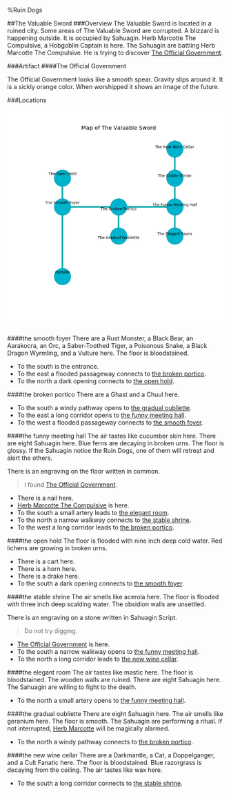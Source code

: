 %Ruin Dogs

##The Valuable Sword
###Overview
The Valuable Sword is located in a ruined city. Some areas of The Valuable Sword are corrupted. A blizzard is happening outside. It is occupied by Sahuagin. <a name="Herb-Marcotte-The-Compulsive"></a>Herb Marcotte The Compulsive, a Hobgoblin Captain is here. The Sahuagin are battling Herb Marcotte The Compulsive. He  is trying to discover [The Official Government](#The-Official-Government). 



###Artifact
####<a name="The-Official-Government"></a>The Official Government


The Official Government looks like a smooth spear. Gravity slips around it. It is a sickly orange color. When worshipped it shows an image of the future. 





###Locations


![](../v1/images/The-Valuable-Sword.png)

####<a name="the-smooth-foyer"></a>the smooth foyer
There are a Rust Monster, a Black Bear, an Aarakocra, an Orc, a Saber-Toothed Tiger, a Poisonous Snake, a Black Dragon Wyrmling, and a Vulture here. The floor is bloodstained. 



* To the south is the entrance.
* To the east a flooded passageway connects to [the broken portico](#the-broken-portico).
* To the north a dark opening connects to [the open hold](#the-open-hold).


####<a name="the-broken-portico"></a>the broken portico
There are a Ghast and a Chuul here. 



* To the south a windy pathway opens to [the gradual oubliette](#the-gradual-oubliette).
* To the east a long corridor opens to [the funny meeting hall](#the-funny-meeting-hall).
* To the west a flooded passageway connects to [the smooth foyer](#the-smooth-foyer).


####<a name="the-funny-meeting-hall"></a>the funny meeting hall
The air tastes like cucumber skin here. There are eight Sahuagin here. Blue ferns are decaying in broken urns. The floor is glossy. If the Sahuagin notice the Ruin Dogs, one of them will retreat and alert the others. 

There is an engraving on the floor written in common. 

> I found [The Official Government](#The-Official-Government).
>


* There is a nail here.
* [Herb Marcotte The Compulsive](#Herb-Marcotte-The-Compulsive) is here.
* To the south a small artery leads to [the elegant room](#the-elegant-room).
* To the north a narrow walkway connects to [the stable shrine](#the-stable-shrine).
* To the west a long corridor leads to [the broken portico](#the-broken-portico).


####<a name="the-open-hold"></a>the open hold
The floor is flooded with nine inch deep cold water. Red lichens are growing in broken urns. 



* There is a cart here.
* There is a horn here.
* There is a drake here.
* To the south a dark opening connects to [the smooth foyer](#the-smooth-foyer).


####<a name="the-stable-shrine"></a>the stable shrine
The air smells like acerola here. The floor is flooded with three inch deep scalding water. The obsidion walls are unsettled. 

There is an engraving on a stone written in Sahuagin Script. 

> Do not try digging.
>


* [The Official Government](#The-Official-Government) is here.
* To the south a narrow walkway opens to [the funny meeting hall](#the-funny-meeting-hall).
* To the north a long corridor leads to [the new wine cellar](#the-new-wine-cellar).


####<a name="the-elegant-room"></a>the elegant room
The air tastes like mastic here. The floor is bloodstained. The wooden walls are ruined. There are eight Sahuagin here. The Sahuagin are willing to fight to the death. 



* To the north a small artery opens to [the funny meeting hall](#the-funny-meeting-hall).


####<a name="the-gradual-oubliette"></a>the gradual oubliette
There are eight Sahuagin here. The air smells like geranium here. The floor is smooth. The Sahuagin are performing a ritual. If not interrupted, [Herb Marcotte](#Herb-Marcotte) will be magically alarmed. 



* To the north a windy pathway connects to [the broken portico](#the-broken-portico).


####<a name="the-new-wine-cellar"></a>the new wine cellar
There are a Darkmantle, a Cat, a Doppelganger, and a Cult Fanatic here. The floor is bloodstained. Blue razorgrass is decaying from the ceiling. The air tastes like wax here. 



* To the south a long corridor connects to [the stable shrine](#the-stable-shrine).


